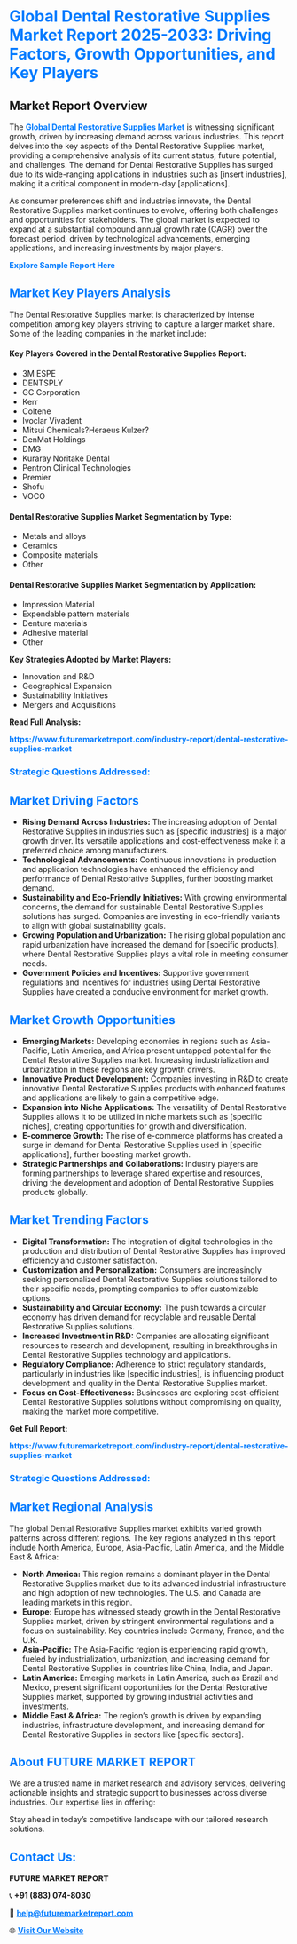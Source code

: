 <h1 style="color: #007BFF;">Global Dental Restorative Supplies Market Report 2025-2033: Driving Factors, Growth Opportunities, and Key Players</h1>

<section id="overview">
<h2>Market Report Overview</h2>
<p>The <a href="https://www.futuremarketreport.com/industry-report/dental-restorative-supplies-market" style="color: #007BFF; text-decoration: none;"><strong>Global Dental Restorative Supplies Market</strong></a> is witnessing significant growth, driven by increasing demand across various industries. This report delves into the key aspects of the Dental Restorative Supplies market, providing a comprehensive analysis of its current status, future potential, and challenges. The demand for Dental Restorative Supplies has surged due to its wide-ranging applications in industries such as [insert industries], making it a critical component in modern-day [applications].</p>
<p>As consumer preferences shift and industries innovate, the Dental Restorative Supplies market continues to evolve, offering both challenges and opportunities for stakeholders. The global market is expected to expand at a substantial compound annual growth rate (CAGR) over the forecast period, driven by technological advancements, emerging applications, and increasing investments by major players.</p>
</section>

<section id="overview">
<p><a href="https://www.futuremarketreport.com/request-sample/reportId=62709" style="color: #007BFF; text-decoration: none;"><strong>Explore Sample Report Here</strong></a></p>
</section>

<section id="key-players">
<h2 style="color: #007BFF;">Market Key Players Analysis</h2>
<p>The Dental Restorative Supplies market is characterized by intense competition among key players striving to capture a larger market share. Some of the leading companies in the market include:</p>
<h4>Key Players Covered in the Dental Restorative Supplies Report:</h4>
<ul><li>3M ESPE</li><li>DENTSPLY</li><li>GC Corporation</li><li>Kerr</li><li>Coltene</li><li>Ivoclar Vivadent</li><li>Mitsui Chemicals?Heraeus Kulzer?</li><li>DenMat Holdings</li><li>DMG</li><li>Kuraray Noritake Dental</li><li>Pentron Clinical Technologies</li><li>Premier</li><li>Shofu</li><li>VOCO</li></ul>
<h4>Dental Restorative Supplies Market Segmentation by Type:</h4>
<ul><li>Metals and alloys</li><li>Ceramics</li><li>Composite materials</li><li>Other</li></ul>

<h4>Dental Restorative Supplies Market Segmentation by Application:</h4>
<ul><li>Impression Material</li><li>Expendable pattern materials</li><li>Denture materials</li><li>Adhesive material</li><li>Other</li></ul>
<p><strong>Key Strategies Adopted by Market Players:</strong></p>
<ul>
<li>Innovation and R&D</li>
<li>Geographical Expansion</li>
<li>Sustainability Initiatives</li>
<li>Mergers and Acquisitions</li>
</ul>
</section>

<section>
<p><strong>Read Full Analysis: </strong></p><a href="https://www.futuremarketreport.com/industry-report/dental-restorative-supplies-market" style="color: #007BFF; text-decoration: none;"><strong>https://www.futuremarketreport.com/industry-report/dental-restorative-supplies-market</strong></a>
<h3 style="color: #007BFF;">Strategic Questions Addressed:</h3>
</section>

<section id="driving-factors">
<h2 style="color: #007BFF;">Market Driving Factors</h2>
<ul>
<li><strong>Rising Demand Across Industries:</strong> The increasing adoption of Dental Restorative Supplies in industries such as [specific industries] is a major growth driver. Its versatile applications and cost-effectiveness make it a preferred choice among manufacturers.</li>
<li><strong>Technological Advancements:</strong> Continuous innovations in production and application technologies have enhanced the efficiency and performance of Dental Restorative Supplies, further boosting market demand.</li>
<li><strong>Sustainability and Eco-Friendly Initiatives:</strong> With growing environmental concerns, the demand for sustainable Dental Restorative Supplies solutions has surged. Companies are investing in eco-friendly variants to align with global sustainability goals.</li>
<li><strong>Growing Population and Urbanization:</strong> The rising global population and rapid urbanization have increased the demand for [specific products], where Dental Restorative Supplies plays a vital role in meeting consumer needs.</li>
<li><strong>Government Policies and Incentives:</strong> Supportive government regulations and incentives for industries using Dental Restorative Supplies have created a conducive environment for market growth.</li>
</ul>
</section>

<section id="growth-opportunities">
<h2 style="color: #007BFF;">Market Growth Opportunities</h2>
<ul>
<li><strong>Emerging Markets:</strong> Developing economies in regions such as Asia-Pacific, Latin America, and Africa present untapped potential for the Dental Restorative Supplies market. Increasing industrialization and urbanization in these regions are key growth drivers.</li>
<li><strong>Innovative Product Development:</strong> Companies investing in R&D to create innovative Dental Restorative Supplies products with enhanced features and applications are likely to gain a competitive edge.</li>
<li><strong>Expansion into Niche Applications:</strong> The versatility of Dental Restorative Supplies allows it to be utilized in niche markets such as [specific niches], creating opportunities for growth and diversification.</li>
<li><strong>E-commerce Growth:</strong> The rise of e-commerce platforms has created a surge in demand for Dental Restorative Supplies used in [specific applications], further boosting market growth.</li>
<li><strong>Strategic Partnerships and Collaborations:</strong> Industry players are forming partnerships to leverage shared expertise and resources, driving the development and adoption of Dental Restorative Supplies products globally.</li>
</ul>
</section>

<section id="trending-factors">
<h2 style="color: #007BFF;">Market Trending Factors</h2>
<ul>
<li><strong>Digital Transformation:</strong> The integration of digital technologies in the production and distribution of Dental Restorative Supplies has improved efficiency and customer satisfaction.</li>
<li><strong>Customization and Personalization:</strong> Consumers are increasingly seeking personalized Dental Restorative Supplies solutions tailored to their specific needs, prompting companies to offer customizable options.</li>
<li><strong>Sustainability and Circular Economy:</strong> The push towards a circular economy has driven demand for recyclable and reusable Dental Restorative Supplies solutions.</li>
<li><strong>Increased Investment in R&D:</strong> Companies are allocating significant resources to research and development, resulting in breakthroughs in Dental Restorative Supplies technology and applications.</li>
<li><strong>Regulatory Compliance:</strong> Adherence to strict regulatory standards, particularly in industries like [specific industries], is influencing product development and quality in the Dental Restorative Supplies market.</li>
<li><strong>Focus on Cost-Effectiveness:</strong> Businesses are exploring cost-efficient Dental Restorative Supplies solutions without compromising on quality, making the market more competitive.</li>
</ul>
</section>

<section>
<p><strong>Get Full Report: </strong></p><a href="https://www.futuremarketreport.com/industry-report/dental-restorative-supplies-market" style="color: #007BFF; text-decoration: none;"><strong>https://www.futuremarketreport.com/industry-report/dental-restorative-supplies-market</strong></a>
<h3 style="color: #007BFF;">Strategic Questions Addressed:</h3>
</section>


<section id="regional-analysis">
<h2 style="color: #007BFF;">Market Regional Analysis</h2>
<p>The global Dental Restorative Supplies market exhibits varied growth patterns across different regions. The key regions analyzed in this report include North America, Europe, Asia-Pacific, Latin America, and the Middle East & Africa:</p>
<ul>
<li><strong>North America:</strong> This region remains a dominant player in the Dental Restorative Supplies market due to its advanced industrial infrastructure and high adoption of new technologies. The U.S. and Canada are leading markets in this region.</li>
<li><strong>Europe:</strong> Europe has witnessed steady growth in the Dental Restorative Supplies market, driven by stringent environmental regulations and a focus on sustainability. Key countries include Germany, France, and the U.K.</li>
<li><strong>Asia-Pacific:</strong> The Asia-Pacific region is experiencing rapid growth, fueled by industrialization, urbanization, and increasing demand for Dental Restorative Supplies in countries like China, India, and Japan.</li>
<li><strong>Latin America:</strong> Emerging markets in Latin America, such as Brazil and Mexico, present significant opportunities for the Dental Restorative Supplies market, supported by growing industrial activities and investments.</li>
<li><strong>Middle East & Africa:</strong> The region’s growth is driven by expanding industries, infrastructure development, and increasing demand for Dental Restorative Supplies in sectors like [specific sectors].</li>
</ul>
</section>

<footer>
<h2 style="color: #007BFF;">About FUTURE MARKET REPORT</h2>
<p>We are a trusted name in market research and advisory services, delivering actionable insights and strategic support to businesses across diverse industries. Our expertise lies in offering:</p>

<p>Stay ahead in today’s competitive landscape with our tailored research solutions.</p>

<h2 style="color: #007BFF;">Contact Us:</h2>
<p><strong>FUTURE MARKET REPORT</strong></p>
<p>📞 <strong>+91 (883) 074-8030</strong></p>
<p>📧 <strong><a href="mailto:help@futuremarketreport.com" style="color: #007BFF;">help@futuremarketreport.com</a></strong></p>
<p>🌐 <strong><a href="https://www.futuremarketreport.com/" style="color: #007BFF;">Visit Our Website</a></strong></p>
</footer>